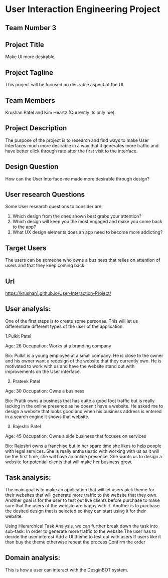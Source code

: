 # User Interaction Engineering Project

## Team Number 3

## Project Title
Make UI more desirable 

## Project Tagline 
This project will be focused on desirable aspect of the UI

## Team Members
Krushan Patel and Kim Heartz (Currently its only me)

## Project Description
The purpose of the project is to research and find ways to make User Interfaces much more desirable in a way that it generates more traffic and have better click through rate after the first visit to the interface.

## Design Question
How can the User Interface me made more desirable through design?

## User research Questions
Some User research questions to consider are:

1.	Which design from the ones shown best grabs your attention?
2.	Which design will keep you the most engaged and make you come back to the app?
3.	What UX design elements does an app need to become more addicting?



## Target Users
The users can be someone who owns a business that relies on attention of users and that they keep coming back.

## Url
https://krushan1.github.io/User-Interaction-Project/


## User analysis: 

One of the first steps is to create some personas. This will let us differentiate different types of the user of the application. 


1.Pulkit Patel

Age: 26
Occupation: Works at a branding company

Bio: Pulkit is a young employee at a small company. He is close to the owner and his owner want a redesign of the website that they currently own. He is motivated to work with us and have the website stand out with improvements on the User interface. 

2. Prateek Patel

Age: 30
Occupation: Owns a business

Bio: Pratik owns a business that has quite a good foot traffic but is really lacking in the online presence as he doesn’t have a website. He asked me to design a website that looks good and when his business address is entered in a search engine it shows that website.

3. Rajeshri Patel 

Age: 45
Occupation: Owns a side business that focuses on services 

Bio: Rajeshri owns a franchise but in her spare time she likes to help people with legal services. She is really enthusiastic with working with us as it will be the first time, she will have an online presence. She wants us to design a website for potential clients that will make her business grow.

 

## Task analysis: 
The main goal is to make an application that will let users pick theme for their websites that will generate more traffic to the website that they own. 
Another goal is for the user to test out live clients before purchase to make sure that the users of the website are happy with it.
Another is to purchase the desired design that is selected so they can start using it for their website. 

Using Hierarchical Task Analysis, we can further break down the task into sub-task:
In order to generate more traffic to the website
The user has to decide the user interest
Add a UI theme to test out with users
If users like it than buy the theme otherwise repeat the process
Confirm the order



## Domain analysis: 

This is how a user can interact with the DesginBOT system. 

 

